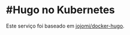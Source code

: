 #Hugo no Kubernetes
======
Este serviço foi baseado em [jojomi/docker-hugo](https://github.com/jojomi/docker-hugo).
